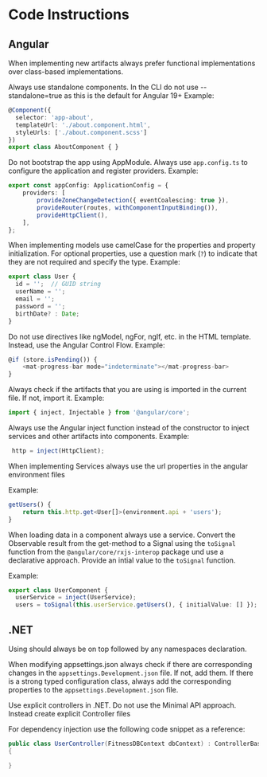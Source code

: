 # Code Instructions

## Angular

When implementing new artifacts always prefer functional implementations over class-based implementations.

Always use standalone components. In the CLI do not use --standalone=true as this is the default for Angular 19+ Example:

```typescript
@Component({
  selector: 'app-about',
  templateUrl: './about.component.html',
  styleUrls: ['./about.component.scss']
})
export class AboutComponent { }
```

Do not bootstrap the app using AppModule. Always use `app.config.ts` to configure the application and register providers. Example:

```typescript
export const appConfig: ApplicationConfig = {
    providers: [
        provideZoneChangeDetection({ eventCoalescing: true }),
        provideRouter(routes, withComponentInputBinding()),
        provideHttpClient(),
    ],
};
```

When implementing models use camelCase for the properties and property initialization. For optional properties, use a question mark (`?`) to indicate that they are not required and specify the type. Example:

```typescript
export class User {
  id = '';  // GUID string
  userName = '';
  email = '';
  password = '';
  birthDate? : Date;
}
```

Do not use directives like ngModel, ngFor, ngIf, etc. in the HTML template. Instead, use the Angular Control Flow. Example:

```typescript
@if (store.isPending()) {
    <mat-progress-bar mode="indeterminate"></mat-progress-bar>
}
```

Always check if the artifacts that you are using is imported in the current file. If not, import it. Example:

```typescript
import { inject, Injectable } from '@angular/core';
```

Always use the Angular inject function instead of the constructor to inject services and other artifacts into components. Example:

```typescript
 http = inject(HttpClient);
```

When implementing Services always use the url properties in the angular environment files

Example:

```typescript
getUsers() {
    return this.http.get<User[]>(environment.api + 'users');
}
```

When loading data in a component always use a service. Convert the Observable result from the get-method to a Signal using the `toSignal` function from the `@angular/core/rxjs-interop` package und use a declarative approach. Provide an intial value to the `toSignal` function.

Example:

```typescript
export class UserComponent {
  userService = inject(UserService);
  users = toSignal(this.userService.getUsers(), { initialValue: [] });
```

## .NET

Using should always be on top followed by any namespaces declaration.

When modifying appsettings.json always check if there are corresponding changes in the `appsettings.Development.json` file. If not, add them. If there is a strong typed configuration class, always add the corresponding properties to the `appsettings.Development.json` file.

Use explicit controllers in .NET. Do not use the Minimal API approach. Instead create explicit Controller files

For dependency injection use the following code snippet as a reference:

```csharp
public class UserController(FitnessDBContext dbContext) : ControllerBase
{

}
```
